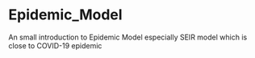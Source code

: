 # Epidemic_Model
An small introduction to  Epidemic Model especially SEIR model which is close to COVID-19 epidemic 

